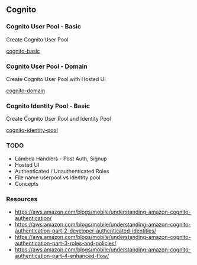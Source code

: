 ## Cognito

### Cognito User Pool - Basic

Create Cognito User Pool

[cognito-basic](cognito-basic.yaml)

### Cognito User Pool - Domain

Create Cognito User Pool with Hosted UI

[cognito-domain](cognito-domain.yaml)

### Cognito Identity Pool - Basic

Create Cognito User Pool and Identity Pool

[cognito-identity-pool](cognito-identity-pool.yaml)

### TODO

- Lambda Handlers - Post Auth, Signup
- Hosted UI
- Authenticated / Unauthenticated Roles
- File name userpool vs identity pool
- Concepts

### Resources

- https://aws.amazon.com/blogs/mobile/understanding-amazon-cognito-authentication/
- https://aws.amazon.com/blogs/mobile/understanding-amazon-cognito-authentication-part-2-developer-authenticated-identities/
- https://aws.amazon.com/blogs/mobile/understanding-amazon-cognito-authentication-part-3-roles-and-policies/
- https://aws.amazon.com/blogs/mobile/understanding-amazon-cognito-authentication-part-4-enhanced-flow/
